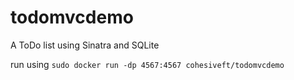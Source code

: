 todomvcdemo
===========

A ToDo list using Sinatra and SQLite

run using `sudo docker run -dp 4567:4567 cohesiveft/todomvcdemo`
